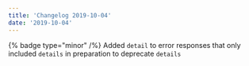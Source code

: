 ```yaml
---
title: 'Changelog 2019-10-04'
date: '2019-10-04'
---
```

{% badge type="minor" /%} Added `detail` to error responses that only included `details` in preparation to deprecate `details`

